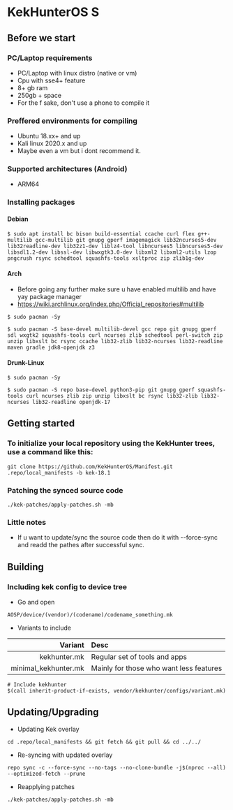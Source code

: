 KekHunterOS S
===========

Before we start
--------------------------------------------
### PC/Laptop requirements
* PC/Laptop with linux distro (native or vm)
* Cpu with sse4+ feature
* 8+ gb ram
* 250gb + space
* For the f sake, don't use a phone to compile it
### Preffered environments for compiling
* Ubuntu 18.xx+ and up
* Kali linux 2020.x and up
* Maybe even a vm but i dont recommend it.
### Supported architectures (Android)
* ARM64

### Installing packages

#### Debian
```
$ sudo apt install bc bison build-essential ccache curl flex g++-multilib gcc-multilib git gnupg gperf imagemagick lib32ncurses5-dev lib32readline-dev lib32z1-dev liblz4-tool libncurses5 libncurses5-dev libsdl1.2-dev libssl-dev libwxgtk3.0-dev libxml2 libxml2-utils lzop pngcrush rsync schedtool squashfs-tools xsltproc zip zlib1g-dev 
```
#### Arch
* Before going any further make sure u have enabled multilib and have yay package manager
* https://wiki.archlinux.org/index.php/Official_repositories#multilib
```
$ sudo pacman -Sy

$ sudo pacman -S base-devel multilib-devel gcc repo git gnupg gperf sdl wxgtk2 squashfs-tools curl ncurses zlib schedtool perl-switch zip unzip libxslt bc rsync ccache lib32-zlib lib32-ncurses lib32-readline maven gradle jdk8-openjdk z3
```
#### Drunk-Linux
```
$ sudo pacman -Sy

$ sudo pacman -S repo base-devel python3-pip git gnupg gperf squashfs-tools curl ncurses zlib zip unzip libxslt bc rsync lib32-zlib lib32-ncurses lib32-readline openjdk-17
```

Getting started
---------------

### To initialize your local repository using the KekHunter trees, use a command like this:
```
git clone https://github.com/KekHunterOS/Manifest.git .repo/local_manifests -b kek-18.1
```
### Patching the synced source code
```
./kek-patches/apply-patches.sh -mb
```
### Little notes
* If u want to update/sync the source code then do it with --force-sync and readd the pathes after successful sync.


Building
---------------
### Including kek config to device tree
* Go and open
```
AOSP/device/(vendor)/(codename)/codename_something.mk
```
* Variants to include

Variant               | Desc
---------------------:|:--------------------------------------
kekhunter.mk          | Regular set of tools and apps
minimal_kekhunter.mk  | Mainly for those who want less features

```
# Include kekhunter
$(call inherit-product-if-exists, vendor/kekhunter/configs/variant.mk)
```

Updating/Upgrading
---------------
* Updating Kek overlay
```
cd .repo/local_manifests && git fetch && git pull && cd ../../
```
* Re-syncing with updated overlay
```
repo sync -c --force-sync --no-tags --no-clone-bundle -j$(nproc --all) --optimized-fetch --prune
```
* Reapplying patches
```
./kek-patches/apply-patches.sh -mb
```
